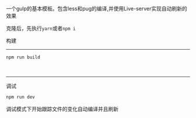 一个gulp的基本模板。包含less和pug的编译,并使用Live-server实现自动刷新的效果

克隆后，先执行``yarn``或者``npm i``

构建

---

```bash
npm run build 
```
<br/>

---

调试
```bash
npm run dev
```

调试模式下开始跟踪文件的变化自动编译并且刷新
